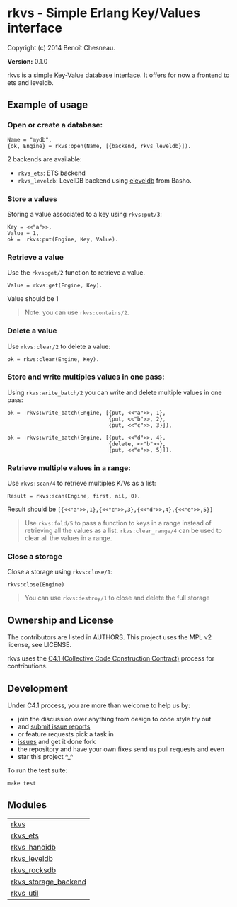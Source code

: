 

# rkvs - Simple Erlang Key/Values interface #

Copyright (c) 2014 Benoît Chesneau.

__Version:__ 0.1.0

rkvs is a simple Key-Value database interface. It offers for now a frontend to
ets and leveldb.

## Example of usage

### Open or create a database:

```
Name = "mydb",
{ok, Engine} = rkvs:open(Name, [{backend, rkvs_leveldb}]).
```

2 backends are available:

- `rkvs_ets`: ETS backend
- `rkvs_leveldb`: LevelDB backend using [eleveldb](https://github.com/basho/eleveldb) from Basho.

### Store a values

Storing a value associated to a key using `rkvs:put/3`:

```
Key = <<"a">>,
Value = 1,
ok =  rkvs:put(Engine, Key, Value).
```

### Retrieve a value

Use the `rkvs:get/2` function to retrieve a value.

```
Value = rkvs:get(Engine, Key).
```

Value should be 1

> Note: you can use `rkvs:contains/2`.

### Delete a value

Use `rkvs:clear/2` to delete a value:

```
ok = rkvs:clear(Engine, Key).
```

### Store and write multiples values in one pass:

Using `rkvs:write_batch/2` you can write and delete multiple values in one
pass:

```
ok =  rkvs:write_batch(Engine, [{put, <<"a">>, 1},
                                {put, <<"b">>, 2},
                                {put, <<"c">>, 3}]),

ok =  rkvs:write_batch(Engine, [{put, <<"d">>, 4},
                                {delete, <<"b">>},
                                {put, <<"e">>, 5}]).
```

### Retrieve multiple values in a range:

Use `rkvs:scan/4` to retrieve multiples K/Vs as a list:

```
Result = rkvs:scan(Engine, first, nil, 0).
```

Result should be `[{<<"a">>,1},{<<"c">>,3},{<<"d">>,4},{<<"e">>,5}]`

> Use `rkvs:fold/5` to pass a function to keys in a range instead of retrieving
> all the values as a list. `rkvs:clear_range/4` can be used to clear all the
> values in a range.

### Close a storage

Close a storage using `rkvs:close/1`:

```
rkvs:close(Engine)
```

> You can use `rkvs:destroy/1` to close and delete the full storage

## Ownership and License

The contributors are listed in AUTHORS. This project uses the MPL v2
license, see LICENSE.

rkvs uses the [C4.1 (Collective Code Construction
Contract)](http://rfc.zeromq.org/spec:22) process for contributions.

## Development

Under C4.1 process, you are more than welcome to help us by:

* join the discussion over anything from design to code style try out
* and [submit issue reports](https://github.com/refuge/rkvs/issues/new)
* or feature requests pick a task in
* [issues](https://github.com/refuge/rkvs/issues) and get it done fork
* the repository and have your own fixes send us pull requests and even
* star this project ^_^

To  run the test suite:

```
make test
```



## Modules ##


<table width="100%" border="0" summary="list of modules">
<tr><td><a href="rkvs.md" class="module">rkvs</a></td></tr>
<tr><td><a href="rkvs_ets.md" class="module">rkvs_ets</a></td></tr>
<tr><td><a href="rkvs_hanoidb.md" class="module">rkvs_hanoidb</a></td></tr>
<tr><td><a href="rkvs_leveldb.md" class="module">rkvs_leveldb</a></td></tr>
<tr><td><a href="rkvs_rocksdb.md" class="module">rkvs_rocksdb</a></td></tr>
<tr><td><a href="rkvs_storage_backend.md" class="module">rkvs_storage_backend</a></td></tr>
<tr><td><a href="rkvs_util.md" class="module">rkvs_util</a></td></tr></table>

